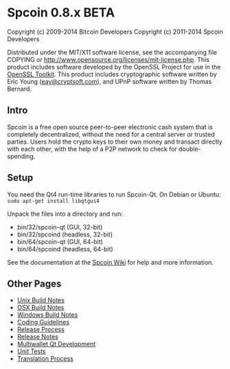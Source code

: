Spcoin 0.8.x BETA
====================

Copyright (c) 2009-2014 Bitcoin Developers
Copyright (c) 2011-2014 Spcoin Developers

Distributed under the MIT/X11 software license, see the accompanying
file COPYING or http://www.opensource.org/licenses/mit-license.php.
This product includes software developed by the OpenSSL Project for use in the [OpenSSL Toolkit](http://www.openssl.org/). This product includes
cryptographic software written by Eric Young ([eay@cryptsoft.com](mailto:eay@cryptsoft.com)), and UPnP software written by Thomas Bernard.


Intro
---------------------
Spcoin is a free open source peer-to-peer electronic cash system that is
completely decentralized, without the need for a central server or trusted
parties.  Users hold the crypto keys to their own money and transact directly
with each other, with the help of a P2P network to check for double-spending.


Setup
---------------------
You need the Qt4 run-time libraries to run Spcoin-Qt. On Debian or Ubuntu:
	`sudo apt-get install libqtgui4`

Unpack the files into a directory and run:

- bin/32/spcoin-qt (GUI, 32-bit)
- bin/32/spcoind (headless, 32-bit)
- bin/64/spcoin-qt (GUI, 64-bit)
- bin/64/spcoind (headless, 64-bit)

See the documentation at the [Spcoin Wiki](http://spcoin.info)
for help and more information.


Other Pages
---------------------
- [Unix Build Notes](build-unix.md)
- [OSX Build Notes](build-osx.md)
- [Windows Build Notes](build-msw.md)
- [Coding Guidelines](coding.md)
- [Release Process](release-process.md)
- [Release Notes](release-notes.md)
- [Multiwallet Qt Development](multiwallet-qt.md)
- [Unit Tests](unit-tests.md)
- [Translation Process](translation_process.md)
